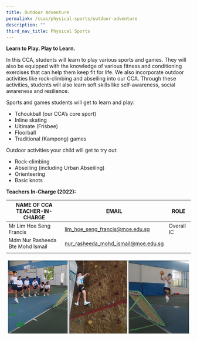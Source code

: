 ```yaml
---
title: Outdoor Adventure
permalink: /ccas/physical-sports/outdoor-adventure
description: ""
third_nav_title: Physical Sports
---
```

**Learn to Play. Play to Learn.**

In this CCA, students will learn to play various sports and games. They will also be equipped with the knowledge of various fitness and conditioning exercises that can help them keep fit for life. We also incorporate outdoor activities like rock-climbing and abseiling into our CCA. Through these activities, students will also learn soft skills like self-awareness, social awareness and resilience.

Sports and games students will get to learn and play: 
* Tchoukball (our CCA’s core sport) 
* Inline skating 
* Ultimate (Frisbee) 
* Floorball 
* Traditional (Kampong) games 

Outdoor activities your child will get to try out:
* Rock-climbing
* Abseiling (including Urban Abseiling)
* Orienteering
* Basic knots

**Teachers In-Charge (2022):**

| NAME OF CCA<br>TEACHER-IN-CHARGE | EMAIL | ROLE |
|---|---|---|
| Mr Lim Hoe Seng Francis | lim_hoe_seng_francis@moe.edu.sg | Overall IC |
| Mdm Nur Rasheeda Bte Mohd Ismail | nur_rasheeda_mohd_ismail@moe.edu.sg |  |
| | | |

![](/images/CCAs_outdoor_2021.jpg)